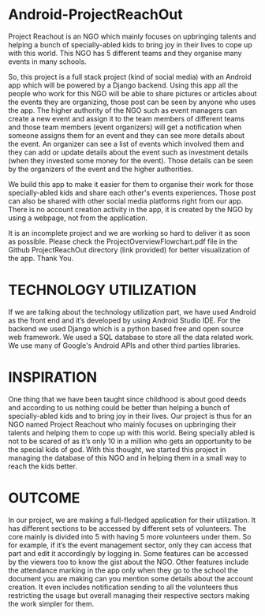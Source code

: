 # Android-ProjectReachOut

Project Reachout is an NGO which mainly focuses on upbringing talents and helping a bunch of specially-abled kids to bring joy in their lives to cope up with this world. This NGO has 5 different teams and they organise many events in many schools. 

So, this project is a full stack project (kind of social media) with an Android app which will be powered by a Django backend. Using this app all the people who work for this NGO will be able to share pictures or articles about the events they are organizing, those post can be seen by anyone who uses the app. The higher authority of the NGO such as event managers can create a new event and assign it to the team members of different teams and those team members (event organizers) will get a notification when someone assigns them for an event and they can see more details about the event. An organizer can see a list of events which involved them and they can add or update details about the event such as investment details (when they invested some money for the event). Those details can be seen by the organizers of the event and the higher authorities. 

We build this app to make it easier for them to organise their work for those specially-abled kids and share each other's events experiences. Those post can also be shared with other social media platforms right from our app. There is no account creation activity in the app, it is created by the NGO by using a webpage, not from the application.

It is an incomplete project and we are working so hard to deliver it as soon as possible. Please check the ProjectOverviewFlowchart.pdf file in the Github ProjectReachOut directory (link provided) for better visualization of the app. Thank You.

# TECHNOLOGY UTILIZATION
If we are talking about the technology utilization part, we have used Android as the front end and it’s developed by using Android Studio IDE. For the backend we used Django which is a python based free and open source web framework. We used a SQL database to store all the data related work. We use many of Google's Android APIs and other third parties libraries.

# INSPIRATION
One thing that we have been taught since childhood is about good deeds and according to us nothing could be better than helping a bunch of specially-abled kids and to bring joy in their lives. Our project is thus for an NGO named Project Reachout who mainly focuses on upbringing their talents and helping them to cope up with this world. Being specially abled is not to be scared of as it’s only 10 in a million who gets an opportunity to be the special kids of god. With this thought, we started this project in managing the database of this NGO and in helping them in a small way to reach the kids better.

# OUTCOME
In our project, we are making a full-fledged application for their utilization. It has different sections to be accessed by different sets of volunteers. The core mainly is divided into 5 with having 5 more volunteers under them. So for example, if it’s the event management sector, only they can access that part and edit it accordingly by logging in. Some features can be accessed by the viewers too to know the gist about the NGO. Other features include the attendance marking in the app only when they go to the school the document you are making can you mention some details about the account creation. It even includes notification sending to all the volunteers thus restricting the usage but overall managing their respective sectors making the work simpler for them.
